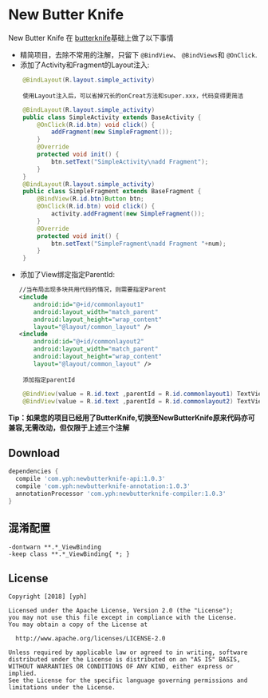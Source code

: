 New Butter Knife
============

 New Butter Knife 在 [butterknife](https://github.com/JakeWharton/butterknife)基础上做了以下事情

 * 精简项目，去除不常用的注解，只留下 `@BindView`、 `@BindViews`和 `@OnClick`.
 * 添加了Activity和Fragment的Layout注入:
 ```java
     @BindLayout(R.layout.simple_activity)
 ```
        使用Layout注入后，可以省掉冗长的onCreat方法和super.xxx，代码变得更简洁
 ```java
     @BindLayout(R.layout.simple_activity)
     public class SimpleActivity extends BaseActivity {
         @OnClick(R.id.btn) void click() {
             addFragment(new SimpleFragment());
         }
         @Override
         protected void init() {
             btn.setText("SimpleActivity\nadd Fragment");
         }
     }
     @BindLayout(R.layout.simple_activity)
     public class SimpleFragment extends BaseFragment {
         @BindView(R.id.btn)Button btn;
         @OnClick(R.id.btn) void click() {
             activity.addFragment(new SimpleFragment());
         }
         @Override
         protected void init() {
             btn.setText("SimpleFragment\nadd Fragment "+num);
         }
     }
 ```

 * 添加了View绑定指定ParentId:
  ```xml
     //当布局出现多块共用代码的情况，则需要指定Parent
     <include
         android:id="@+id/commonlayout1"
         android:layout_width="match_parent"
         android:layout_height="wrap_content"
         layout="@layout/common_layout" />
     <include
         android:id="@+id/commonlayout2"
         android:layout_width="match_parent"
         android:layout_height="wrap_content"
         layout="@layout/common_layout" />
 ```
        添加指定parentId
 ```java
     @BindView(value = R.id.text ,parentId = R.id.commonlayout1) TextView text1;
     @BindView(value = R.id.text ,parentId = R.id.commonlayout2) TextView text2;
 ```

__Tip：如果您的项目已经用了ButterKnife,切换至NewButterKnife原来代码亦可兼容,无需改动，但仅限于上述三个注解__

Download
--------

```groovy
dependencies {
  compile 'com.yph:newbutterknife-api:1.0.3'
  compile 'com.yph:newbutterknife-annotation:1.0.3'
  annotationProcessor 'com.yph:newbutterknife-compiler:1.0.3'
}
```

混淆配置
--------
```
-dontwarn **.*_ViewBinding
-keep class **.*_ViewBinding{ *; }
```

License
-------
    Copyright [2018] [yph]
 
    Licensed under the Apache License, Version 2.0 (the "License");
    you may not use this file except in compliance with the License.
    You may obtain a copy of the License at
 
      http://www.apache.org/licenses/LICENSE-2.0
 
    Unless required by applicable law or agreed to in writing, software
    distributed under the License is distributed on an "AS IS" BASIS,
    WITHOUT WARRANTIES OR CONDITIONS OF ANY KIND, either express or implied.
    See the License for the specific language governing permissions and
    limitations under the License.